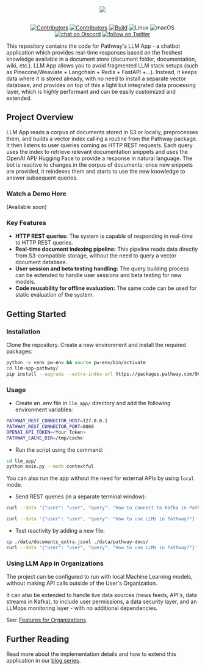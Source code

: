 
<div align="center">
  <img src="https://pathway.com/logo-light.svg" /><br /><br />
</div>
<p align="center">
    <a href="https://github.com/pathwaycom/llm-app-pathway/blob/main/LICENSE">
        <img src="https://img.shields.io/github/license/pathwaycom/llm-app-pathway?style=plastic" alt="Contributors"/></a>
    <a href="https://github.com/pathwaycom/llm-app-pathway/graphs/contributors">
        <img src="https://img.shields.io/github/contributors/pathwaycom/llm-app-pathway?style=plastic" alt="Contributors"/></a>
    <a href="https://github.com/pathwaycom/llm-app-pathway/actions/workflows/install_package.yml">
        <img src="https://img.shields.io/github/actions/workflow/status/pathwaycom/llm-app-pathway/install_package.yml?style=plastic" alt="Build" /></a> 
        <img src="https://img.shields.io/badge/OS-Linux-green" alt="Linux"/>
        <img src="https://img.shields.io/badge/OS-macOS-green" alt="macOS"/>
      <br>
    <a href="https://discord.gg/pathway">
        <img src="https://img.shields.io/discord/1042405378304004156?logo=discord"
            alt="chat on Discord"></a>
    <a href="https://twitter.com/intent/follow?screen_name=pathway_com">
        <img src="https://img.shields.io/twitter/follow/pathway_com?style=social&logo=twitter"
            alt="follow on Twitter"></a>
</p>

This repository contains the code for Pathway's LLM App - a chatbot application which provides real-time responses based on the freshest knowledge available in a document store (document folder, documentation, wiki, etc.). LLM App allows you to avoid fragmented LLM stack setups (such as Pinecone/Weaviate + Langchain + Redis + FastAPI +...). Instead, it keeps data where it is stored already, with no need to install a separate vector database, and provides on top of this a light but integrated data processing layer, which is highly performant and can be easily customized and extended.  

## Project Overview

LLM App reads a corpus of documents stored in S3 or locally, preprocesses them, and builds a vector index calling a routine from the Pathway package. It then listens to user queries coming as HTTP REST requests. Each query uses the index to retrieve relevant documentation snippets and uses the OpenAI API/ Hugging Face to provide a response in natural language. The bot is reactive to changes in the corpus of documents: once new snippets are provided, it reindexes them and starts to use the new knowledge to answer subsequent queries.

### Watch a Demo Here
(Available soon)


### Key Features
- **HTTP REST queries:** The system is capable of responding in real-time to HTTP REST queries.
- **Real-time document indexing pipeline:** This pipeline reads data directly from S3-compatible storage, without the need to query a vector document database.
- **User session and beta testing handling:** The query building process can be extended to handle user sessions and beta testing for new models.
- **Code reusability for offline evaluation:** The same code can be used for static evaluation of the system.

## Getting Started

### Installation

Clone the repository. Create a new environment and install the required packages:

```bash
python -m venv pw-env && source pw-env/bin/activate
cd llm-app-pathway/
pip install --upgrade --extra-index-url https://packages.pathway.com/966431ef6ba -r requirements.txt
```
### Usage

- Create an .env file in `llm_app/` directory and add the following environment variables:
```bash
PATHWAY_REST_CONNECTOR_HOST=127.0.0.1
PATHWAY_REST_CONNECTOR_PORT=8080
OPENAI_API_TOKEN=<Your Token>
PATHWAY_CACHE_DIR=/tmp/cache
```

- Run the script using the command: 
```bash 
cd llm_app/
python main.py --mode contextful
```
You can also run the app without the need for external APIs by using `local` mode.

- Send REST queries (in a separate terminal window):
```bash
curl --data '{"user": "user", "query": "How to connect to Kafka in Pathway?"}' http://localhost:8080/ | jq

curl --data '{"user": "user", "query": "How to use LLMs in Pathway?"}' http://localhost:8080/ | jq
```

- Test reactivity by adding a new file:
```bash
cp ./data/documents_extra.jsonl ./data/pathway-docs/
curl --data '{"user": "user", "query": "How to use LLMs in Pathway?"}' http://localhost:8080/ | jq
```

### Using LLM App in Organizations

The project can be configured to run with local Machine Learning models, without making API calls outside of the User's Organization.

It can also be extended to handle live data sources (news feeds, API's, data streams in Kafka), to include user permissions, a data security layer, and an LLMops monitoring layer - with no additional dependencies.

See: [Features for Organizations](FEATURES-for-organizations.md).

## Further Reading
Read more about the implementation details and how to extend this application in our [blog series](https://pathway.com/blog/?tag=tutorial).
